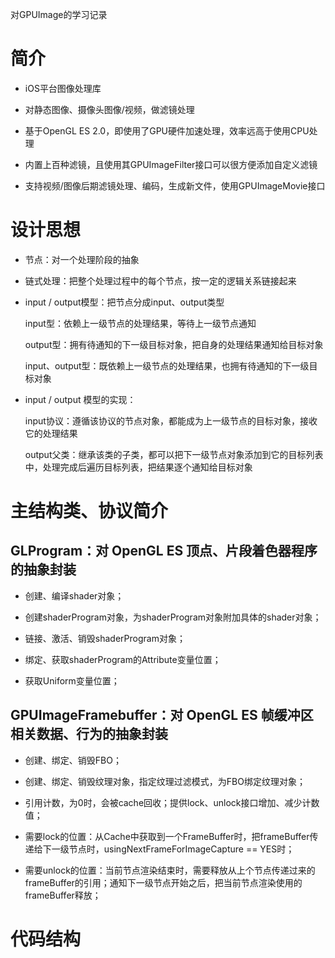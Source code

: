 对GPUImage的学习记录  

# 简介 
* iOS平台图像处理库  

* 对静态图像、摄像头图像/视频，做滤镜处理  

* 基于OpenGL ES 2.0，即使用了GPU硬件加速处理，效率远高于使用CPU处理  

* 内置上百种滤镜，且使用其GPUImageFilter接口可以很方便添加自定义滤镜  
  
* 支持视频/图像后期滤镜处理、编码，生成新文件，使用GPUImageMovie接口  

# 设计思想  
* 节点：对一个处理阶段的抽象  
  
* 链式处理：把整个处理过程中的每个节点，按一定的逻辑关系链接起来  
  
* input / output模型：把节点分成input、output类型  

   input型：依赖上一级节点的处理结果，等待上一级节点通知  
   
   output型：拥有待通知的下一级目标对象，把自身的处理结果通知给目标对象  
   
   input、output型：既依赖上一级节点的处理结果，也拥有待通知的下一级目标对象  
   
* input / output 模型的实现：   
  
   input协议：遵循该协议的节点对象，都能成为上一级节点的目标对象，接收它的处理结果  
   
   output父类：继承该类的子类，都可以把下一级节点对象添加到它的目标列表中，处理完成后遍历目标列表，把结果逐个通知给目标对象
   
# 主结构类、协议简介
## GLProgram：对 OpenGL ES 顶点、片段着色器程序的抽象封装  
*   创建、编译shader对象；  

*   创建shaderProgram对象，为shaderProgram对象附加具体的shader对象；  
   
*   链接、激活、销毁shaderProgram对象；  
   
*   绑定、获取shaderProgram的Attribute变量位置；
   
*   获取Uniform变量位置；
   
## GPUImageFramebuffer：对 OpenGL ES 帧缓冲区相关数据、行为的抽象封装
* 创建、绑定、销毁FBO；
  
* 创建、绑定、销毁纹理对象，指定纹理过滤模式，为FBO绑定纹理对象；  

* 引用计数，为0时，会被cache回收；提供lock、unlock接口增加、减少计数值； 

* 需要lock的位置：从Cache中获取到一个FrameBuffer时，把frameBuffer传递给下一级节点时，usingNextFrameForImageCapture == YES时；

* 需要unlock的位置：当前节点渲染结束时，需要释放从上个节点传递过来的frameBuffer的引用；通知下一级节点开始之后，把当前节点渲染使用的frameBuffer释放；

# 代码结构

   






















